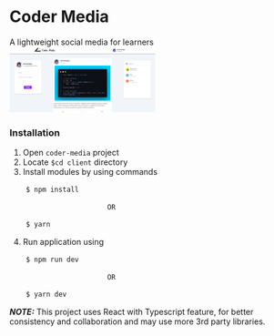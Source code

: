 # Coder Media
A lightweight social media for learners
<img src='./assets/sample1.png' alt='sample-img' width="256px"/>

### Installation
1. Open `coder-media` project
2. Locate `$cd client` directory
3. Install modules by using commands
```sh
    $ npm install
```
                            OR
```sh
    $ yarn
```
4. Run application using
```sh
    $ npm run dev
```
                            OR
```sh
    $ yarn dev
```
***NOTE:*** This project uses React with Typescript feature, for better consistency and collaboration and may use more 3rd party libraries.